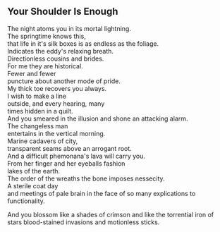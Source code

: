 Your Shoulder Is Enough
-----------------------
The night atoms you in its mortal lightning.  
The springtime knows this,  
that life in it's silk boxes is as endless as the foliage.  
Indicates the eddy's relaxing breath.  
Directionless cousins and brides.  
For me they are historical.  
Fewer and fewer  
puncture about another mode of pride.  
My thick toe recovers you always.  
I wish to make a line  
outside, and every hearing, many  
times hidden in a quilt.  
And you smeared in the illusion and shone an attacking alarm.  
The changeless man  
entertains in the vertical morning.  
Marine cadavers of city,  
transparent seams above an arrogant root.  
And a difficult phemonana's lava will carry you.  
From her finger and her eyeballs fashion  
lakes of the earth.  
The order of the wreaths the bone imposes nessecity.  
A sterile coat day  
and meetings of pale brain in the face of so many explications to functionality.  
  
And you blossom like a shades of crimson and like the torrential iron of stars blood-stained invasions and motionless sticks.  

